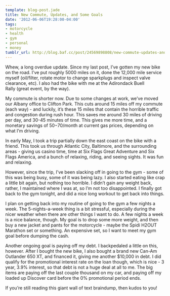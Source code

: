 ```yaml
---
template: blog-post.jade
title: New Commute, Updates, and Some Goals
date: '2012-06-06T19:28:00-04:00'
tags:
- motorcycle
- health
- gym
- personal
- money
tumblr_url: http://blog.baf.cc/post/24569898808/new-commute-updates-and-some-goals
---
```

Whew, a long overdue update. Since my last post, I’ve gotten my new bike on the road. I’ve put roughly 5000 miles on it, done the 12,000 mile service myself (oil/filter, rotate motor to change sparkplugs and inspect valve clearance, etc). I also had the bike with me at the Adirondack Buell Rally (great event, by the way).

My commute is shorter now. Due to some changes at work, we’ve moved our Albany office to Clifton Park. This cuts around 15 miles off my commute (each way) - and luckily, it’s these 15 miles that contain the horrible traffic and congestion during rush hour. This saves me around 30 miles of driving per day, and 30-45 minutes of time. This gives me more time, and a monetary savings of $50-$70/month at current gas prices, depending on what I’m driving.

In early May, I took a trip partially down the east coast on the bike with a friend. This took us through Atlantic City, Baltimore, and the surrounding areas - giving us casino time, time at Six Flags Great Adventure and Six Flags America, and a bunch of relaxing, riding, and seeing sights. It was fun and relaxing.

However, since the trip, I’ve been slacking off in going to the gym - some of this was being busy, some of it was being lazy. I also started eating like crap a little bit again, but nothing too horrible. I didn’t gain any weight back, rather, I maintained where I was at, so I’m not too disappointed. I finally got back to the gym tonight, and did a nice long workout to get back into things.

I plan on getting back into my routine of going to the gym a few nights a week. The 5-nights-a-week thing is a bit stressful, especially during the nicer weather when there are other things I want to do. A few nights a week is a nice balance, though. My goal is to drop some more weight, and then buy a new jacket and pants for the motorcycle - maybe the Spidi H2OUT Marathon set or something. An expensive set, so I want to meet my gym goal before dumping the cash.

Another ongoing goal is paying off my debt. I backpedaled a little on this, however. After I bought the new bike, I also bought a brand new Can-Am Outlander 650 XT, and financed it, giving me another $10,000 in debt. I did qualify for the promotional interest rate on the loan though, which is nice - 3 year, 3.9% interest, so that debt is not a huge deal at all to me. The big items are paying off the last couple thousand on my car, and paying off my loaded up Discover card before the 0% promotional period ends.

If you’re still reading this giant wall of text braindump, then kudos to you!